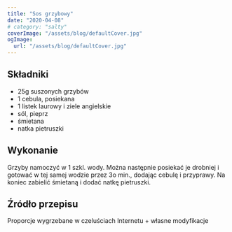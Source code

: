 ```yaml
---
title: "Sos grzybowy"
date: "2020-04-08"
# category: "salty"
coverImage: "/assets/blog/defaultCover.jpg"
ogImage:
  url: "/assets/blog/defaultCover.jpg"
---
```


## Składniki

- 25g suszonych grzybów
- 1 cebula, posiekana
- 1 listek laurowy i ziele angielskie
- sól, pieprz
- śmietana
- natka pietruszki

## Wykonanie

Grzyby namoczyć w 1 szkl. wody. Można następnie posiekać je drobniej i gotować w tej samej wodzie przez 3o min., dodając cebulę i przyprawy. Na koniec zabielić śmietaną i dodać natkę pietruszki.

## Źródło przepisu

Proporcje wygrzebane w czeluściach Internetu + własne modyfikacje
